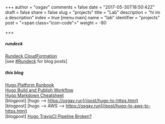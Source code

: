 +++
author = "osgav"
comments = false
date = "2017-05-30T18:50:42Z"
draft = false
share = false
slug = "projects"
title = "Lab"
description = "hi im a description"
index = true
[menu.main]
name = "lab"
identifier = "projects"
post = "<span class=\"icon-code\"></span>"
weight = -80

+++

##### rundeck

[Rundeck CloudFormation](/page/projects/rundeck-cloudformation.html)<br />
[see [#Rundeck](/tags/rundeck.html) for blog posts]


##### this blog

[Hugo Platform Runbook](/page/projects/hugo-platform-runbook.html)<br />
[Hugo Build and Publish Workflow](/page/projects/hugo-build-and-publish-workflow.html)<br />
[Hugo Markdown Cheatsheet](/page/projects/hugo-markdown-cheatsheet.html)<br />
[blogpost] [hugo --> https://osgav.run](/post/hugo-to-https.html)<br />
[blogpost] [hugo --> AWS --> https://osgav.run](/post/hugo-to-aws-to-https.html)<br />
[blogpost] [Hugo TravisCI Pipeline Broken?](/post/hugo-travis-broken.html)<br />
